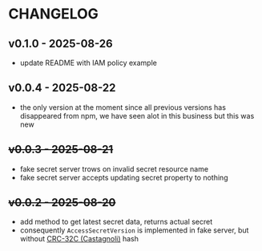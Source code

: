 # CHANGELOG

## v0.1.0 - 2025-08-26

- update README with IAM policy example

## v0.0.4 - 2025-08-22

- the only version at the moment since all previous versions has disappeared from npm, we have seen alot in this business but this was new

## ~~v0.0.3 - 2025-08-21~~

- fake secret server trows on invalid secret resource name
- fake secret server accepts updating secret property to nothing

## ~~v0.0.2 - 2025-08-20~~

- add method to get latest secret data, returns actual secret
- consequently `AccessSecretVersion` is implemented in fake server, but without [CRC-32C (Castagnoli)](https://en.wikipedia.org/wiki/Cyclic_redundancy_check) hash
